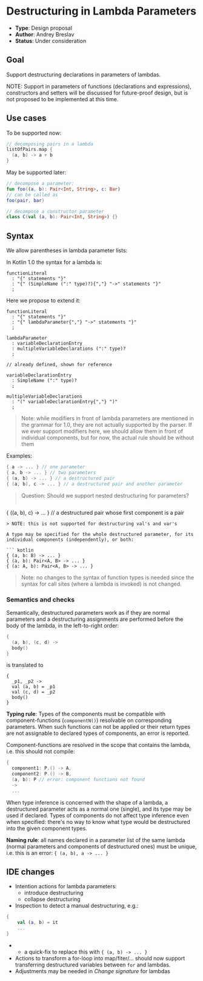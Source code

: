 # Destructuring in Lambda Parameters

* **Type**: Design proposal
* **Author**: Andrey Breslav
* **Status**: Under consideration

## Goal

Support destructuring declarations in parameters of lambdas.

NOTE: Support in parameters of functions (declarations and expressions), constructors and setters will be discussed for future-proof design, but is not proposed to be implemented at this time.

## Use cases

To be supported now:

``` kotlin
// decomposing pairs in a lambda
listOfPairs.map {
  (a, b) -> a + b
}
```

May be supported later:

``` kotlin
// decompose a parameter:
fun foo((a, b): Pair<Int, String>, c: Bar)
// can be called as
foo(pair, bar)

// decompose a constructor parameter
class C(val (a, b): Pair<Int, String>) {}
```

## Syntax

We allow parentheses in lambda parameter lists:

In Kotlin 1.0 the syntax for a lambda is:

```
functionLiteral
  : "{" statements "}"
  : "{" (SimpleName (":" type)?){","} "->" statements "}"
  ;
```

Here we propose to extend it:

```
functionLiteral
  : "{" statements "}"
  : "{" lambdaParameter{","} "->" statements "}"
  ;
  
lambdaParameter
  : variableDeclarationEntry
  : multipleVariableDeclarations (":" type)? 
  ;
  
// already defined, shown for reference
  
variableDeclarationEntry
  : SimpleName (":" type)?
  ;

multipleVariableDeclarations
  : "(" variableDeclarationEntry{","} ")"
  ;  
```

> Note: while modifiers in front of lambda parameters are mentioned in the grammar for 1.0, they are not actually supported by the parser.
> If we ever support modifiers here, we should allow them in front of individual components, but for now, the actual rule should be without them  

Examples:

``` kotlin
{ a -> ... } // one parameter
{ a, b -> ... } // two parameters
{ (a, b) -> ... } // a destructured pair
{ (a, b), c -> ... } // a destructured pair and another parameter
```

> Question: Should we support nested destructuring for parameters?
> ```
{ ((a, b), c) -> ... } // a destructured pair whose first component is a pair
```
> NOTE: this is not supported for destructuring val's and var's 

A type may be specified for the whole destructured parameter, for its individual components (independently), or both: 

``` kotlin
{ (a, b: B) -> ... }
{ (a, b): Pair<A, B> -> ... }
{ (a: A, b): Pair<A, B> -> ... }
```

> Note: no changes to the syntax of function types is needed since the syntax for call sites (where a lambda is invoked) is not changed.
  
### Semantics and checks

Semantically, destructured parameters work as if they are normal parameters and a destructuring assignments are performed before the body of the lambda, in the left-to-right order:
  
``` kotlin
{ 
  (a, b), (c, d) -> 
  body() 
}
```

is translated to

```
{ 
  _p1, _p2 ->
  val (a, b) = _p1
  val (c, d) = _p2 
  body() 
}
```

**Typing rule**: Types of the components must be compatible with component-functions (`componentN()`) resolvable on corresponding parameters. When such functions can not be applied or their return types are not assignable to declared types of components, an error is reported.
   
Component-functions are resolved in the scope that contains the lambda, i.e. this should not compile:
   
``` kotlin
{
  component1: P.() -> A,
  component2: P.() -> B,
  (a, b): P // error: component functions not found 
  -> 
  ...  
```

When type inference is concerned with the shape of a lambda, a destructured parameter acts as a normal one (single), and its type may be used if declared. Types of components do not affect type inference even when specified: there's no way to know what type would be destructured into the given component types. 

**Naming rule**: all names declared in a parameter list of the same lambda (normal parameters and components of destructured ones) must be unique, i.e. this is an error: `{ (a, b), a -> ... }`


## IDE changes

- Intention actions for lambda parameters:
  - introduce destructuring
  - collapse destructuring
- Inspection to detect a manual destructuring, e.g.:

``` kotlin
{
    val (a, b) = it
    ...
}
```
- + a quick-fix to replace this with `{ (a, b) -> ... }`
- Actions to transform a for-loop into map/fiter/... should now support transferring destructured variables between `for` and lambdas.
- Adjustments may be needed in *Change signature* for lambdas 
